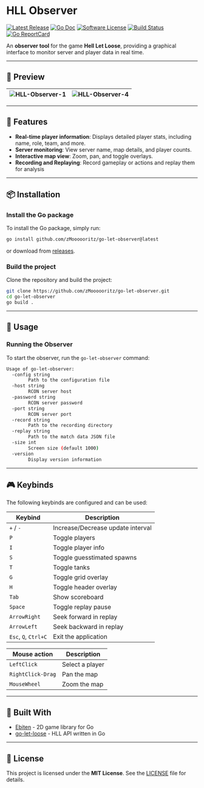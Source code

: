 # HLL Observer

[![Latest Release](https://img.shields.io/github/release/zMoooooritz/go-let-observer.svg?style=for-the-badge)](https://github.com/zMoooooritz/go-let-observer/releases)
[![Go Doc](https://img.shields.io/badge/godoc-reference-blue.svg?style=for-the-badge)](https://pkg.go.dev/github.com/zMoooooritz/go-let-observer)
[![Software License](https://img.shields.io/badge/license-MIT-blue.svg?style=for-the-badge)](/LICENSE)
[![Build Status](https://img.shields.io/github/actions/workflow/status/zMoooooritz/go-let-observer/build.yml?branch=master&style=for-the-badge)](https://github.com/zMoooooritz/nachrichten/actions)
[![Go ReportCard](https://goreportcard.com/badge/github.com/zMoooooritz/go-let-observer?style=for-the-badge)](https://goreportcard.com/report/zMoooooritz/go-let-observer)

An **observer tool** for the game **Hell Let Loose**, providing a graphical interface to monitor server and player data in real time.

---

## 📸 Preview

| ![HLL-Observer-1](https://github.com/user-attachments/assets/552786c2-6c72-4061-914a-44a07bc1c5e1) | ![HLL-Observer-4](https://github.com/user-attachments/assets/522bd0b8-b446-4956-9539-65678e1d862d) |
|:--------------------------------------------------------------------------------------------------:|:---------------------------------------------------------------------------------------------------|

---

## 🚀 Features

- **Real-time player information**: Displays detailed player stats, including name, role, team, and more.
- **Server monitoring**: View server name, map details, and player counts.
- **Interactive map view**: Zoom, pan, and toggle overlays.
- **Recording and Replaying**: Record gameplay or actions and replay them for analysis

---

## 📦 Installation

### Install the Go package

To install the Go package, simply run:

```bash
go install github.com/zMoooooritz/go-let-observer@latest
```

or download from [releases](https://github.com/zMoooooritz/go-let-observer/releases).

### Build the project

Clone the repository and build the project:

```bash
git clone https://github.com/zMoooooritz/go-let-observer.git
cd go-let-observer
go build .
```

---

## 📖 Usage

### Running the Observer

To start the observer, run the `go-let-observer` command:

```bash
Usage of go-let-observer:
  -config string
        Path to the configuration file
  -host string
        RCON server host
  -password string
        RCON server password
  -port string
        RCON server port
  -record string
        Path to the recording directory
  -replay string
        Path to the match data JSON file
  -size int
        Screen size (default 1000)
  -version
        Display version information
```

---

## 🎮 Keybinds

The following keybinds are configured and can be used:

| Keybind              | Description                        |
|----------------------|------------------------------------|
| `+` / `-`            | Increase/Decrease update interval  |
| `P`                  | Toggle players                     |
| `I`                  | Toggle player info                 |
| `S`                  | Toggle guesstimated spawns         |
| `T`                  | Toggle tanks                       |
| `G`                  | Toggle grid overlay                |
| `H`                  | Toggle header overlay              |
| `Tab`                | Show scoreboard                    |
| `Space`              | Toggle replay pause                |
| `ArrowRight`         | Seek forward in replay             |
| `ArrowLeft`          | Seek backward in replay            |
| `Esc`, `Q`, `Ctrl+C` | Exit the application               |

| Mouse action         | Description                        |
|----------------------|------------------------------------|
| `LeftClick`          | Select a player                    |
| `RightClick-Drag`    | Pan the map                        |
| `MouseWheel`         | Zoom the map                       |

---

## 🔧 Built With

- [Ebiten](https://github.com/hajimehoshi/ebiten) - 2D game library for Go
- [go-let-loose](https://github.com/zMoooooritz/go-let-loose) - HLL API written in Go

---

## 📄 License

This project is licensed under the **MIT License**. See the [LICENSE](LICENSE) file for details.
